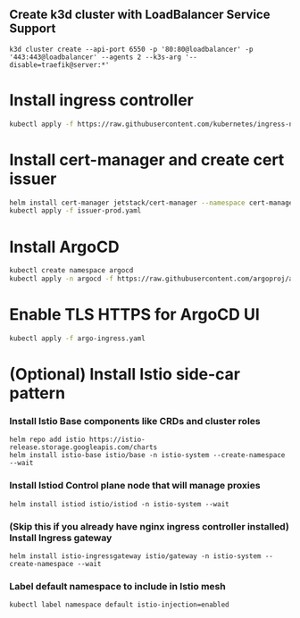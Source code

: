 
## Create k3d cluster with LoadBalancer Service Support
```
k3d cluster create --api-port 6550 -p '80:80@loadbalancer' -p '443:443@loadbalancer' --agents 2 --k3s-arg '--disable=traefik@server:*'
```

# Install ingress controller
```bash
kubectl apply -f https://raw.githubusercontent.com/kubernetes/ingress-nginx/refs/heads/main/deploy/static/provider/cloud/deploy.yaml
```

# Install cert-manager and create cert issuer
```bash
helm install cert-manager jetstack/cert-manager --namespace cert-manager --create-namespace --version v1.7.0 --set installCRDs=true --set image.repository=quay.io/jetstack/cert-manager-controller-arm64 --set prometheus.enabled=false 
kubectl apply -f issuer-prod.yaml
```
# Install ArgoCD
```bash
kubectl create namespace argocd
kubectl apply -n argocd -f https://raw.githubusercontent.com/argoproj/argo-cd/stable/manifests/install.yaml
```
# Enable TLS HTTPS for ArgoCD UI
```bash
kubectl apply -f argo-ingress.yaml
```

# (Optional) Install Istio side-car pattern

### Install Istio Base components like CRDs and cluster roles
```
helm repo add istio https://istio-release.storage.googleapis.com/charts
helm install istio-base istio/base -n istio-system --create-namespace --wait
```

### Install Istiod Control plane node that will manage proxies
```
helm install istiod istio/istiod -n istio-system --wait
```

### (Skip this if you already have nginx ingress controller installed) Install Ingress gateway
```
helm install istio-ingressgateway istio/gateway -n istio-system --create-namespace --wait
```

### Label default namespace to include in Istio mesh
```
kubectl label namespace default istio-injection=enabled
```